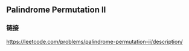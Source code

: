 ## Palindrome Permutation II  
### 链接  
https://leetcode.com/problems/palindrome-permutation-ii/description/